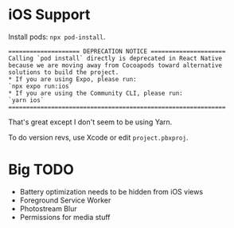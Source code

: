 iOS Support
===========

Install pods: `npx pod-install`.

```
==================== DEPRECATION NOTICE =====================
Calling `pod install` directly is deprecated in React Native
because we are moving away from Cocoapods toward alternative
solutions to build the project.
* If you are using Expo, please run:
`npx expo run:ios`
* If you are using the Community CLI, please run:
`yarn ios`
=============================================================
```
That's great except I don't seem to be using Yarn.

To do version revs, use Xcode or edit `project.pbxproj`.

Big TODO
========
* Battery optimization needs to be hidden from iOS views
* Foreground Service Worker
* Photostream Blur
* Permissions for media stuff
